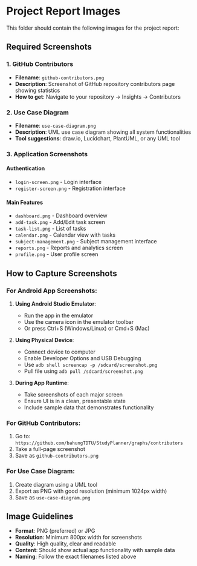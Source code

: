 # Project Report Images

This folder should contain the following images for the project report:

## Required Screenshots

### 1. GitHub Contributors
- **Filename**: `github-contributors.png`
- **Description**: Screenshot of GitHub repository contributors page showing statistics
- **How to get**: Navigate to your repository → Insights → Contributors

### 2. Use Case Diagram
- **Filename**: `use-case-diagram.png`
- **Description**: UML use case diagram showing all system functionalities
- **Tool suggestions**: draw.io, Lucidchart, PlantUML, or any UML tool

### 3. Application Screenshots

#### Authentication
- `login-screen.png` - Login interface
- `register-screen.png` - Registration interface

#### Main Features
- `dashboard.png` - Dashboard overview
- `add-task.png` - Add/Edit task screen
- `task-list.png` - List of tasks
- `calendar.png` - Calendar view with tasks
- `subject-management.png` - Subject management interface
- `reports.png` - Reports and analytics screen
- `profile.png` - User profile screen

## How to Capture Screenshots

### For Android App Screenshots:
1. **Using Android Studio Emulator**:
   - Run the app in the emulator
   - Use the camera icon in the emulator toolbar
   - Or press Ctrl+S (Windows/Linux) or Cmd+S (Mac)

2. **Using Physical Device**:
   - Connect device to computer
   - Enable Developer Options and USB Debugging
   - Use `adb shell screencap -p /sdcard/screenshot.png`
   - Pull file using `adb pull /sdcard/screenshot.png`

3. **During App Runtime**:
   - Take screenshots of each major screen
   - Ensure UI is in a clean, presentable state
   - Include sample data that demonstrates functionality

### For GitHub Contributors:
1. Go to: `https://github.com/bahungTDTU/StudyPlanner/graphs/contributors`
2. Take a full-page screenshot
3. Save as `github-contributors.png`

### For Use Case Diagram:
1. Create diagram using a UML tool
2. Export as PNG with good resolution (minimum 1024px width)
3. Save as `use-case-diagram.png`

## Image Guidelines
- **Format**: PNG (preferred) or JPG
- **Resolution**: Minimum 800px width for screenshots
- **Quality**: High quality, clear and readable
- **Content**: Should show actual app functionality with sample data
- **Naming**: Follow the exact filenames listed above
